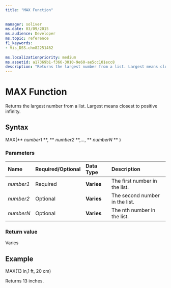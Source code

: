 ```yaml
---
title: "MAX Function"
 
 
manager: soliver
ms.date: 03/09/2015
ms.audience: Developer
ms.topic: reference
f1_keywords:
- Vis_DSS.chm82251462
 
ms.localizationpriority: medium
ms.assetid: a17369b1-f366-3010-9e60-ae5cc101ecc8
description: "Returns the largest number from a list. Largest means closest to positive infinity."
---
```


# MAX Function

Returns the largest number from a list. Largest means closest to positive infinity.
  
## Syntax

MAX(** *number1* **, ** *number2* **,..., ** *numberN* ** ) 
  
### Parameters

|**Name**|**Required/Optional**|**Data Type**|**Description**|
|:-----|:-----|:-----|:-----|
| _number1_ <br/> |Required  <br/> |**Varies** <br/> |The first number in the list.  <br/> |
| _number2_ <br/> |Optional  <br/> |**Varies** <br/> | The second number in the list.  <br/> |
| _numberN_ <br/> |Optional  <br/> |**Varies** <br/> |The nth number in the list.  <br/> |
   
### Return value

Varies
  
## Example

MAX(13 in,1 ft, 20 cm) 
  
Returns 13 inches. 
  

